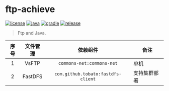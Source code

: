 # ftp-achieve

[![license](https://img.shields.io/badge/license-MIT-green.svg?style=flat&logo=github)](https://www.mit-license.org)
[![java](https://img.shields.io/badge/java-1.8-brightgreen.svg?style=flat&logo=java)](https://www.oracle.com/java/technologies/javase-downloads.html)
[![gradle](https://img.shields.io/badge/gradle-6.3-brightgreen.svg?style=flat&logo=gradle)](https://docs.gradle.org/6.3/userguide/installation.html)
[![release](https://img.shields.io/badge/release-1.0.0-blue.svg)](https://github.com/aaric/ftp-achieve/releases)

> Ftp and Java.

|序号|文件管理|依赖组件|备注|
|:-:|:----:|:-----:|---|
|1|VsFTP|`commons-net:commons-net`|单机|
|2|FastDFS|`com.github.tobato:fastdfs-client`|支持集群部署|
